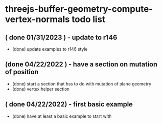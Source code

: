 # threejs-buffer-geometry-compute-vertex-normals todo list

## ( done 01/31/2023 ) - update to r146
* (done) update examples to r146 style

## (done 04/22/2022 ) - have a section on mutation of position
* (done) start a section that has to do with mutation of plane geometry
* (done) vertex helper section

## ( done 04/22/2022) - first basic example
* (done) have at least a basic example to start with